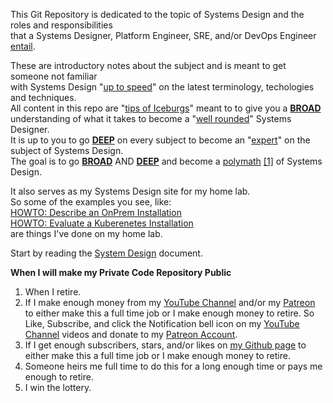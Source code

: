This Git Repository is dedicated to the topic of Systems Design
and the roles and responsibilities<br> 
that a Systems Designer, Platform Engineer, SRE, and/or DevOps Engineer [entail](https://dictionary.cambridge.org/us/dictionary/english/entail).

These are introductory notes about the subject and is meant to get someone not familiar<br> 
with Systems Design "[up to speed](https://dictionary.cambridge.org/us/dictionary/english/up-to-speed)" on the latest terminology, techologies and techniques.<br>
All content in this repo are "[tips of Iceburgs](https://dictionary.cambridge.org/us/dictionary/english/tip-of-the-iceberg?q=the+tip+of+the+iceberg)" meant to to give you a [**BROAD**]()<br>
understanding of what it takes to become a "[well rounded](https://dictionary.cambridge.org/us/dictionary/english/well-rounded)" Systems Designer.<br>
It is up to you to go [**DEEP**]() on every subject to become an "[expert](https://dictionary.cambridge.org/us/dictionary/english/expert)" on the subject of Systems Design.<br>
The goal is to go [**BROAD**]() AND [**DEEP**]() and become a [polymath](https://dictionary.cambridge.org/us/dictionary/english/polymath) [[1]](https://en.wikipedia.org/wiki/Polymath) of Systems Design.<br>


It also serves as my Systems Design site for my home lab.<br>
So some of the examples you see, like:<br>
[HOWTO: Describe an OnPrem Installation]()<br>
[HOWTO: Evaluate a Kuberenetes Installation]()<br>
are things I've done on my home lab.

Start by reading the [System Design](https://github.com/Paul-J-Company/Systems-Design/blob/main/Systems-Design.md) document.<br>


**When I will make my Private Code Repository Public**
1) When I retire.<br>
2) If I make enough money from my [YouTube Channel](https://www.youtube.com/@PaulJCompany) and/or my [Patreon](https://www.patreon.com/SystemsDesign) to either make this a full time job or I make enough money to retire. So Like, Subscribe, and click the Notification bell icon on my [YouTube Channel](https://www.youtube.com/@PaulJCompany) videos and donate to my [Patreon Account]().<br>
3) If I get enough subscribers, stars, and/or likes on [my Github page](https://github.com/Paul-J-Company/Systems-Design/edit/main/README.md) to either make this a full time job or I make enough money to retire.<br>
4) Someone heirs me full time to do this for a long enough time or pays me enough to retire.
5) I win the lottery.
